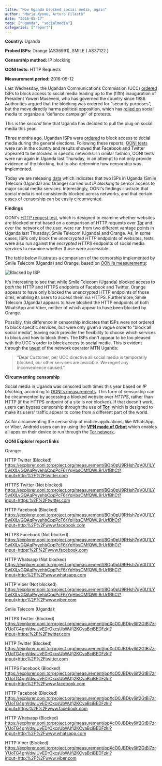 ```yaml
---
title: "How Uganda blocked social media, again"
author: "Maria Xynou, Arturo Filastò"
date: "2016-05-17"
tags: ["uganda", "socialmedia"]
categories: ["report"]
---
```


**Country:** Uganda

**Probed ISPs:** Orange (AS36991), SMILE ( AS37122 ) 

**Censorship method:** IP blocking

**OONI tests:** HTTP Requests

**Measurement period:** 2016-05-12


Last Wednesday, the Ugandan Communications Commission (UCC)
[ordered](https://freedomhouse.org/article/uganda-social-media-ordered-blocked-museveni-inauguration)
ISPs to block access to social media leading up to the (fifth) inauguration of
President Yoweri Museveni, who has governed the country since 1986. Authorities
argued that the blocking was ordered for “security purposes”, but the move
directly harms political opposition, which has [relied
on](https://advox.globalvoices.org/2016/05/11/social-media-blocked-in-uganda-ahead-of-president-musevenis-inauguration/)
social media to organize a “defiance campaign” of protests.

This is the *second* time that Uganda has decided to pull the plug on social
media this year.

Three months ago, Ugandan ISPs were
[ordered](http://www.bbc.com/news/world-africa-35601220) to block access to
social media during the general elections. Following these reports, [OONI
tests](https://github.com/TheTorProject/ooni-spec) were run in the country and
results showed that Facebook and Twitter appeared to be blocked in specific
networks. In similar fashion, OONI tests were run again in Uganda last
Thursday, in an attempt to not only provide evidence of the blocking, but to
also determine how censorship was implemented.

Today we are releasing [data](https://explorer.ooni.torproject.org/country/UG)
which indicates that two ISPs in Uganda (Smile Telecom (Uganda) and Orange)
carried out *IP blocking* to censor access to major social media services.
Interestingly, OONI's findings illustrate that social media is not consistently
blocked across networks, and that certain cases of censorship can be easily
circumvented.

**Findings**

OONI's [HTTP request
test](https://github.com/TheTorProject/ooni-probe/blob/master/docs/source/tests/http_requests.rst),
which is designed to examine whether websites are blocked or not based on a
comparison of HTTP requests over [Tor](https://www.torproject.org/) and over
the network of the user, were run from two different vantage points in Uganda
last Thursday: Smile Telecom (Uganda) and Orange. As, in some cases, ISPs only
block the *unencrypted HTTP* endpoints of websites, tests were also run against
the *encrypted HTTPS* endpoints of social media services to examine whether
those were accessible.

The table below illustrates a comparison of the censorship implemented by Smile
Telecom (Uganda) and Orange, based on [OONI's
measurements](https://explorer.ooni.torproject.org/country/UG):

![Blocked by ISP](/post/uganda-social-media-blocked/blocked-table.png)

It's interesting to see that while Smile Telecom (Uganda) blocked access to
*both* the HTTP and HTTPS endpoints of Facebook and Twitter, Orange appears to
have only blocked the unencrypted HTTP endpoints of those sites, enabling its
users to access them via HTTPS. Furthermore, Smile Telecom (Uganda) appears to
have blocked the HTTP endpoints of both WhatsApp and Viber, neither of which
appear to have been blocked by Orange.

Possibly, this difference in censorship indicates that ISPs were not ordered to
block specific services, but were only given a vague order to “block all social
media”, leaving each provider the flexibility to choose which services to block
and how to block them. The ISPs don't appear to be too pleased with the UCC's
order to block access to social media.  This is evident through the
[tweet](https://twitter.com/mtnug/status/730684160407375872) of the network
operator MTN Uganda:

> “Dear Customer, per UCC directive all social media is temporarily blocked,
> our other services are available. We regret any inconvenience caused.”

**Circumventing censorship**

Social media in Uganda was censored both times this year based on *IP
blocking*, according to [OONI's
measurements](https://explorer.ooni.torproject.org/country/UG). This form of
censorship can be circumvented by accessing a blocked website over *HTTPS*,
rather than HTTP (if the HTTPS endpoint of a site is *not* blocked).  If that
doesn't work, users can bypass censorship through the use of
**[Tor](https://www.torproject.org/)**, which is designed to make its users'
traffic appear to come from a different part of the world.

As for circumventing the censorship of mobile applications, like WhatsApp or
Viber, Android users can try using the **[VPN mode of
Orbot](https://www.torproject.org/docs/android.html.en)** which enables all
apps on their device to run through the [Tor
network](https://www.torproject.org/).

**OONI Explorer report links**

Orange:

HTTP Twitter (Blocked)
https://explorer.ooni.torproject.org/measurement/BOp0pU9RHsh7qV0U1LY5wlXlLvGQAqPvyehbCppPcF6rYqHbsCMfQWL9rUrfBhCt?input=http:%2F%2Ftwitter.com

HTTPS Twitter (Not blocked)
https://explorer.ooni.torproject.org/measurement/BOp0pU9RHsh7qV0U1LY5wlXlLvGQAqPvyehbCppPcF6rYqHbsCMfQWL9rUrfBhCt?input=https:%2F%2Ftwitter.com

HTTP Facebook (Blocked)
https://explorer.ooni.torproject.org/measurement/BOp0pU9RHsh7qV0U1LY5wlXlLvGQAqPvyehbCppPcF6rYqHbsCMfQWL9rUrfBhCt?input=http:%2F%2Fwww.facebook.com

HTTPS Facebook (Not blocked)
https://explorer.ooni.torproject.org/measurement/BOp0pU9RHsh7qV0U1LY5wlXlLvGQAqPvyehbCppPcF6rYqHbsCMfQWL9rUrfBhCt?input=https:%2F%2Fwww.facebook.com

HTTP Whatsapp (Not blocked)
https://explorer.ooni.torproject.org/measurement/BOp0pU9RHsh7qV0U1LY5wlXlLvGQAqPvyehbCppPcF6rYqHbsCMfQWL9rUrfBhCt?input=http:%2F%2Fwww.whatsapp.com

HTTP Viber (Not blocked)
https://explorer.ooni.torproject.org/measurement/BOp0pU9RHsh7qV0U1LY5wlXlLvGQAqPvyehbCppPcF6rYqHbsCMfQWL9rUrfBhCt?input=http:%2F%2Fwww.viber.com

Smile Telecom (Uganda):

HTTPS Twitter (Blocked)
https://explorer.ooni.torproject.org/measurement/ppXcO0JBDky6if2GtBi7zrYUoTG4gnVdwiUvEDrOkcsUbWJfj2KCvaBciBEDFzkI?input=https:%2F%2Ftwitter.com

HTTP Twitter (Blocked)
https://explorer.ooni.torproject.org/measurement/ppXcO0JBDky6if2GtBi7zrYUoTG4gnVdwiUvEDrOkcsUbWJfj2KCvaBciBEDFzkI?input=http:%2F%2Ftwitter.com

HTTPS Facebook (Blocked)
https://explorer.ooni.torproject.org/measurement/ppXcO0JBDky6if2GtBi7zrYUoTG4gnVdwiUvEDrOkcsUbWJfj2KCvaBciBEDFzkI?input=http:%2F%2Fwww.facebook.com

HTTP Facebook (Blocked)
https://explorer.ooni.torproject.org/measurement/ppXcO0JBDky6if2GtBi7zrYUoTG4gnVdwiUvEDrOkcsUbWJfj2KCvaBciBEDFzkI?input=https:%2F%2Fwww.facebook.com

HTTP Whatsapp (Blocked)
https://explorer.ooni.torproject.org/measurement/ppXcO0JBDky6if2GtBi7zrYUoTG4gnVdwiUvEDrOkcsUbWJfj2KCvaBciBEDFzkI?input=http:%2F%2Fwww.whatsapp.com

HTTP Viber (Blocked)
https://explorer.ooni.torproject.org/measurement/ppXcO0JBDky6if2GtBi7zrYUoTG4gnVdwiUvEDrOkcsUbWJfj2KCvaBciBEDFzkI?input=http:%2F%2Fwww.viber.com
